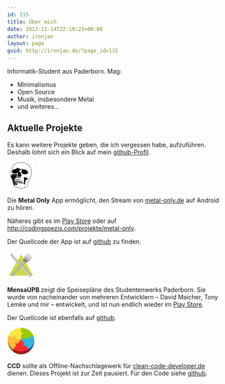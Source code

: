 ```yaml
---
id: 115
title: Über mich
date: 2013-11-14T22:19:23+00:00
author: ironjan
layout: page
guid: http://ironjan.de/?page_id=115
---
```


Informatik-Student aus Paderborn. Mag:

  * Minimalismus
  * Open Source
  * Musik, insbesondere Metal
  * und weiteres&#8230;

## Aktuelle Projekte

Es kann weitere Projekte geben, die ich vergessen habe, aufzuführen. Deshalb lohnt sich ein Blick auf mein [github-Profil](https://github.com/ironjan).

<img src="/wp-content/uploads/2014/04/mo_icon.png" alt="Metal Only Icon" width="64" height="64" />

Die **Metal Only** App ermöglicht, den Stream von [metal-only.de](http://www.metal-only.de/) auf Android zu hören.

Näheres gibt es im [Play Store](https://play.google.com/store/apps/details?id=com.codingspezis.android.metalonly.player) oder auf <http://codingspezis.com/projekte/metal-only>.

Der Quellcode der App ist auf [github](https://github.com/Codingspezis/metal-only/) zu finden.

<img src="/wp-content/uploads/2014/04/ic_launcher-400x400.png" alt="MensaUPB Icon" width="64" height="64" />

**MensaUPB** zeigt die Speisepläne des Studentenwerks Paderborn. Sie wurde von nacheinander von mehreren Entwicklern &#8211; David Maicher, Tony Lemke und mir &#8211; entwickelt, und ist nun endlich wieder im [Play Store](https://play.google.com/store/apps/details?id=de.ironjan.mensaupb).

Der Quellcode ist ebenfalls auf [github](https://github.com/ironjan/MensaUPB).

<img src="/wp-content/uploads/2014/04/ccd_icon-400x400.png" alt="CCD Icon" width="64" height="64" />

**CCD** sollte als Offline-Nachschlagewerk für [clean-code-developer.de](http://clean-code-developer.de/) dienen. Dieses Projekt ist zur Zeit pausiert. Für den Code siehe [github](https://github.com/ironjan/CCD).

&nbsp;
